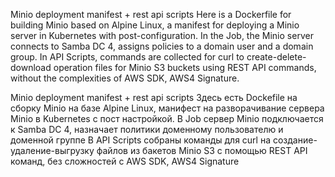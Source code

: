 Minio deployment manifest + rest api scripts
Here is a Dockerfile for building Minio based on Alpine Linux, a manifest for deploying a Minio server in Kubernetes with post-configuration. 
In the Job, the Minio server connects to Samba DC 4, assigns policies to a domain user and a domain group. 
In API Scripts, commands are collected for curl to create-delete-download operation files for Minio S3 buckets using REST API commands, without the complexities of AWS SDK, AWS4 Signature.

Minio deployment manifest + rest api scripts
Здесь есть Dockefile на сборку Minio на базе Alpine Linux, манифест на разворачивание сервера Minio в Kubernetes с пост настройкой.
В Job сервер Minio подключается к Samba DC 4, назначает политики доменному пользователю и доменной группе
В API Scripts собраны команды для curl на создание-удаление-выгрузку файлов из бакетов Minio S3 с помощью REST API команд, без сложностей с AWS SDK, AWS4 Signature
